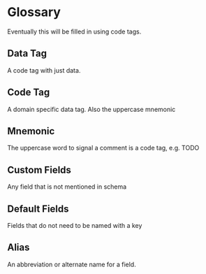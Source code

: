 # Glossary

Eventually this will be filled in using code tags.

## Data Tag

A code tag with just data.

## Code Tag

A domain specific data tag. Also the uppercase mnemonic

## Mnemonic

The uppercase word to signal a comment is a code tag, e.g. TODO

## Custom Fields

Any field that is not mentioned in schema

## Default Fields

Fields that do not need to be named with a key

## Alias

An abbreviation or alternate name for a field.
